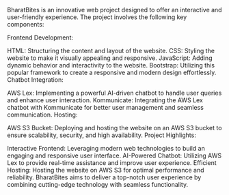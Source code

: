 BharatBites is an innovative web project designed to offer an interactive and user-friendly experience. The project involves the following key components:

Frontend Development:

HTML: Structuring the content and layout of the website.
CSS: Styling the website to make it visually appealing and responsive.
JavaScript: Adding dynamic behavior and interactivity to the website.
Bootstrap: Utilizing this popular framework to create a responsive and modern design effortlessly.
Chatbot Integration:

AWS Lex: Implementing a powerful AI-driven chatbot to handle user queries and enhance user interaction.
Kommunicate: Integrating the AWS Lex chatbot with Kommunicate for better user management and seamless communication.
Hosting:

AWS S3 Bucket: Deploying and hosting the website on an AWS S3 bucket to ensure scalability, security, and high availability.
Project Highlights:

Interactive Frontend: Leveraging modern web technologies to build an engaging and responsive user interface.
AI-Powered Chatbot: Utilizing AWS Lex to provide real-time assistance and improve user experience.
Efficient Hosting: Hosting the website on AWS S3 for optimal performance and reliability.
BharatBites aims to deliver a top-notch user experience by combining cutting-edge technology with seamless functionality.
